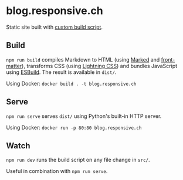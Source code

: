 # blog.responsive.ch

Static site built with [custom build script](./bin/build.js).

## Build

`npm run build` compiles Markdown to HTML (using [Marked](https://marked.js.org) and [front-matter](https://github.com/jxson/front-matter)), transforms CSS (using [Lightning CSS](https://lightningcss.dev)) and bundles JavaScript using [ESBuild](https://esbuild.github.io). The result is available in `dist/`.

Using Docker: `docker build . -t blog.responsive.ch`

## Serve

`npm run serve` serves `dist/` using Python's built-in HTTP server.

Using Docker: `docker run -p 80:80 blog.responsive.ch`

## Watch

`npm run dev` runs the build script on any file change in `src/`. 

Useful in combination with `npm run serve`.
